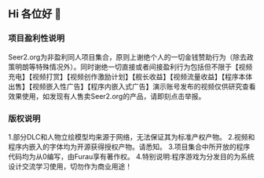 ## Hi 各位好 👋
### 项目盈利性说明
Seer2.org为非盈利同人项目集合，原则上谢绝个人的一切金钱赞助行为（除去政策明朗等特殊情况外）。同时谢绝一切直接或者间接盈利行为包括但不限于【视频充电】【视频打赏】【视频创作激励计划】【舰长收益】【视频流量收益】【程序本体出售】【视频嵌入性广告】【程序内嵌入式广告】演示账号发布的视频仅供研究查看效果使用，如发现有人售卖Seer2.org的产品，请即刻点击举报。
### 版权说明
1.部分DLC和人物立绘模型均来源于网络，无法保证其为标准产权产物。
2.视频和程序内嵌入的字体均为开源获得授权产物。请悉知。
3.项目集合中所开放的程序代码均为从0编写，由Furau享有著作权。
4.特别说明:程序游戏为分发目的为系统设计交流学习使用，切勿作为商业用途！
<!--
**Seer2reboot/Seer2reboot** is a ✨ _special_ ✨ repository because its `README.md` (this file) appears on your GitHub profile.

Here are some ideas to get you started:

- 🔭 I’m currently working on ...
- 🌱 I’m currently learning ...
- 👯 I’m looking to collaborate on ...
- 🤔 I’m looking for help with ...
- 💬 Ask me about ...
- 📫 How to reach me: ...
- 😄 Pronouns: ...
- ⚡ Fun fact: ...
-->
